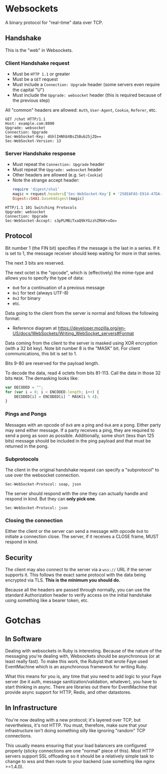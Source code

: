# Websockets

A binary protocol for "real-time" data over TCP.

## Handshake

This is the "web" in Websockets.

### Client Handshake request

- Must be `HTTP 1.1` or greater
- Must be a `GET` request
- Must include a `Connection: Upgrade` header (some servers even require the
  capital "U")
- Must include the `Upgrade: websocket` header (this is required because of the
  previous step)

All "common" headers are allowed: `Auth`, `User-Agent`, `Cookie`, `Referer`,
etc.

```HTTP
GET /chat HTTP/1.1
Host: example.com:8000
Upgrade: websocket
Connection: Upgrade
Sec-WebSocket-Key: dGhlIHNhbXBsZSBub25jZQ==
Sec-WebSocket-Version: 13
```

### Server Handshake response

- Must repeat the `Connection: Upgrade` header
- Must repeat the `Upgrade: websocket` header
- Other headers are allowed (e.g. `Set-Cookie`)
- Note the strange accept header:
  ```ruby
  require 'digest/sha1'
  magic = request.headers['Sec-WebSocket-Key'] + '258EAFA5-E914-47DA-95CA-C5AB0DC85B11'
  Digest::SHA1.base64digest(magic)
  ```

```HTTP
HTTP/1.1 101 Switching Protocols
Upgrade: websocket
Connection: Upgrade
Sec-WebSocket-Accept: s3pPLMBiTxaQ9kYGzzhZRbK+xOo=
```

## Protocol

Bit number 1 (the FIN bit) specifies if the message is the last in a series. If
it is set to 1, the message receiver should keep waiting for more in that
series.

The next 3 bits are reserved.

The next octet is the "opcode", which is (effectively) the mime-type and allows
you to specify the type of data:

  - `0x0` for a continuation of a previous message
  - `0x1` for text (always UTF-8)
  - `0x2` for binary
  - etc.

Data going to the client from the server is normal and follows the following
format:

- Reference diagram at
  https://developer.mozilla.org/en-US/docs/WebSockets/Writing_WebSocket_servers#Format

Data coming from the client to the server is masked using XOR encryption (with a
32 bit key). Note bit number 8 is the "MASK" bit. For client communications,
this bit is set to 1.

Bits 9-80 are reserved for the payload length.

To decode the data, read 4 octets from bits 81-113. Call the data in those 32
bits `MASK`. The demasking looks like:

```javascript
var DECODED = "";
for (var i = 0; i < ENCODED.length; i++) {
    DECODED[i] = ENCODED[i] ^ MASK[i % 4];
}
```

### Pings and Pongs

Messages with an opcode of `0x9` are a ping and `0xA` are a pong. Either party
may send either message. If a party receives a ping, they are required to send a
pong as soon as possible. Additionally, some short (less than 125 bits) message
should be included in the ping payload and that must be returned in the pong.

### Subprotocols

The client in the original handshake request can specify a "subprotocol" to use
over the websocket connection.

```HTTP
Sec-WebSocket-Protocol: soap, json
```

The server should respond with the one they can actually handle and respond in
kind. But they can __only pick one__.

```HTTP
Sec-WebSocket-Protocol: json
```

### Closing the connection

Either the client or the server can send a message with opcode `0x8` to initiate
a connection close. The server, if it receives a CLOSE frame, MUST respond in
kind.

## Security

The client may also connect to the server via a `wss://` URL if the server
supports it. This follows the exact same protocol with the data being encrypted
via TLS. __This is the minimum you should do.__

Because all the headers are passed through normally, you can use the standard
Authorization header to verify access on the initial handshake using something
like a bearer token, etc.

# Gotchas

## In Software

Dealing with websockets in Ruby is interesting. Because of the nature of the
messaging you're dealing with, Websockets should be asynchronous (or at least
really fast). To make this work, the Rubyist that wrote Faye used EventMachine
which is an asynchronous framework for writing Ruby.

What this means for you is, any time that you need to add logic to your Faye
server (be it auth, message sanitization/validation, whatever), you have to
start thinking in async. There are libraries out there for EventMachine that
provide async support for HTTP, Redis, and other datastores.

## In Infrastructure

You're now dealing with a new protocol; it's layered over TCP, but nevertheless,
it's not HTTP. You must, therefore, make sure that your infrastructure isn't
doing something silly like ignoring "random" TCP connections.

This usually means ensuring that your load balancers are configured properly
(sticky connections are one "normal" piece of this). Most HTTP servers support
SSL offloading so it should be a relatively simple task to change to wss and
then route to your backend (use something like nginx >=1.4.0).

